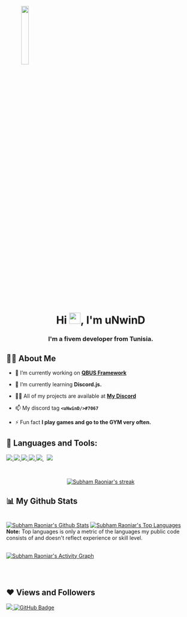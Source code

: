 <a href="#" align="center"><img width="20%" height="auto" src="https://cdn.discordapp.com/attachments/336575770917076993/888848930937393242/logo2.png" height="175px"/></a>

<h1 align="center">Hi <img src="https://raw.githubusercontent.com/MartinHeinz/MartinHeinz/master/wave.gif" width="30px">, I'm uNwinD</h1>
<h3 align="center">I'm a fivem developer from Tunisia.</h3>


## 🙋‍♂️ About Me

- 🔭 I’m currently working on **[QBUS Framework](https://covid-19-tracker-e4bda.web.app/)**

- 🌱 I’m currently learning **Discord.js.**

- 👨‍💻 All of my projects are available at **[My Discord](https://discord.gg/PBtUX54NcA)**

- 📫 My discord tag **```<uNwinD/>#7067```**

- ⚡ Fun fact **I play games and go to the GYM very often.**

## 🚀 Languages and Tools:

<p align="left"> 
    <a href="https://developer.mozilla.org/en-US/docs/Web/JavaScript" target="_blank"> <img src="https://img.icons8.com/color/48/000000/javascript.png"/> </a> 
    <a href="https://www.w3.org/html/" target="_blank"> <img src="https://img.icons8.com/color/48/000000/html-5.png"/> </a> 
    <a href="https://www.w3schools.com/css/" target="_blank"> <img src="https://img.icons8.com/color/48/000000/css3.png"/> </a> 
    <a href="https://getbootstrap.com" target="_blank"> <img src="https://img.icons8.com/color/48/000000/bootstrap.png"/> </a> 
    <a style="padding-right:8px;" href="https://nodejs.org" target="_blank"> <img src="https://img.icons8.com/color/48/000000/nodejs.png"/> </a> 
    <a style="padding-right:8px;" href="https://www.mysql.com/" target="_blank"> <img src="https://img.icons8.com/fluent/50/000000/mysql-logo.png"/> </a>
</p>

<!-- [![React Badge](https://img.shields.io/badge/-React-61DBFB?style=for-the-badge&labelColor=black&logo=react&logoColor=61DBFB)](#)  [![Javascript Badge](https://img.shields.io/badge/-Javascript-F0DB4F?style=for-the-badge&labelColor=black&logo=javascript&logoColor=F0DB4F)](#) [![Typescript Badge](https://img.shields.io/badge/-Typescript-007acc?style=for-the-badge&labelColor=black&logo=typescript&logoColor=007acc)](#) [![Nodejs Badge](https://img.shields.io/badge/-Nodejs-3C873A?style=for-the-badge&labelColor=black&logo=node.js&logoColor=3C873A)](#) [![GraphQL Badge](https://img.shields.io/badge/-GraphQl-e535ab?style=for-the-badge&labelColor=black&logo=node.js&logoColor=e535ab)](#) -->
<br/>

<p align="center">
    <a href="https://github.com/uNwinD-Development/github-readme-streak-stats">
        <img title="🔥 Get streak stats for your profile at git.io/streak-stats" alt="Subham Raoniar's streak" src="https://github-readme-streak-stats.herokuapp.com/?user=uNwinD-Development&theme=black-ice&hide_border=true&stroke=0000&background=060A0CD0"/>
    </a>
</p>

## 📊 My Github Stats

  <br/>
    <a href="https://github.com/uNwinD-Development/github-readme-stats"><img alt="Subham Raoniar's Github Stats" src="https://github-readme-stats.vercel.app/api?username=uNwinD-Development&show_icons=true&count_private=true&theme=react&hide_border=true&bg_color=0D1117" /></a>
  <a href="https://github.com/uNwinD-Development/github-readme-stats"><img alt="Subham Raoniar's Top Languages" src="https://github-readme-stats.vercel.app/api/top-langs/?username=uNwinD-Development&langs_count=8&count_private=true&layout=compact&theme=react&hide_border=true&bg_color=0D1117" /></a>
  <br/>
  <b>Note:</b> Top languages is only a metric of the languages my public code consists of and doesn't reflect experience or skill level.


<br/>
<br/>

<a href="https://github.com/uNwinD-Development/github-readme-activity-graph"><img alt="Subham Raoniar's Activity Graph" src="https://activity-graph.herokuapp.com/graph?username=uNwinD-Development&bg_color=0D1117&color=5BCDEC&line=5BCDEC&point=FFFFFF&hide_border=true" /></a>

<br/>
<br/>


## ❤ Views and Followers
<a href="https://github.com/Meghna-DAS/github-profile-views-counter">
    <img src="https://komarev.com/ghpvc/?username=uNwinD-Development">
</a>
<a href="https://github.com/uNwinD-Development?tab=followers"><img src="https://img.shields.io/github/followers/uNwinD-Development?label=Followers&style=social" alt="GitHub Badge"></a>
